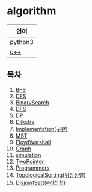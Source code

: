 # algorithm
|언어|
|---|
|python3|
|[c++](https://github.com/baewoojin514/algorithm/tree/master/c%2B%2B)|



## 목차
1. [BFS](https://github.com/baewoojin514/algorithm/tree/master/BFS)
2. [DFS](https://github.com/baewoojin514/algorithm/tree/master/DFS)
3. [BinarySearch](https://github.com/baewoojin514/algorithm/tree/master/Binary-Search)
4. [DFS](https://github.com/baewoojin514/algorithm/tree/master/DFS)
5. [DP](https://github.com/baewoojin514/algorithm/tree/master/DP)
6. [Dijkstra](https://github.com/baewoojin514/algorithm/tree/master/Dijkstra)
7. [Implementation(구현)](https://github.com/baewoojin514/algorithm/tree/master/Implementation)
8. [MST](https://github.com/baewoojin514/algorithm/tree/master/MST)
9. [FloydWarshall](https://github.com/baewoojin514/algorithm/tree/master/floydWarshall)
10. [Graph](https://github.com/baewoojin514/algorithm/tree/master/graph)
11. [simulation](https://github.com/baewoojin514/algorithm/tree/master/simulation)
12. [TwoPointer](https://github.com/baewoojin514/algorithm/tree/master/TwoPointer)
13. [Programmers](https://github.com/baewoojin514/algorithm/tree/master/programmers)
14. [TopologicalSorting(위상정렬)](https://github.com/baewoojin514/algorithm/tree/master/TopologicalSorting)
15. [DisjointSet(분리집합)](https://github.com/baewoojin514/algorithm/tree/master/DisjointSet)

